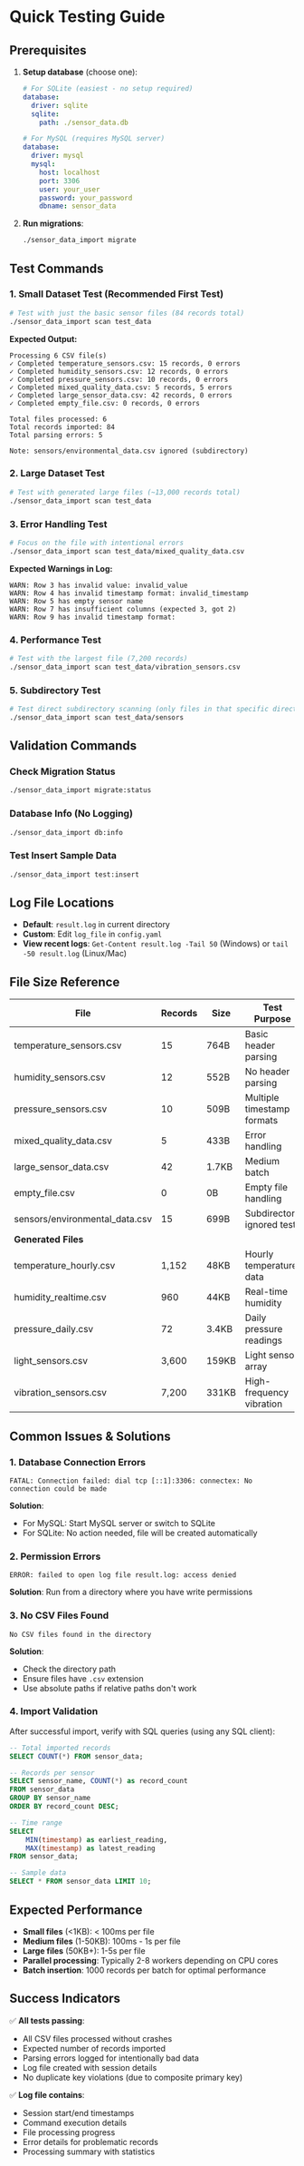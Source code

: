 # Quick Testing Guide

## Prerequisites

1. **Setup database** (choose one):
   ```yaml
   # For SQLite (easiest - no setup required)
   database:
     driver: sqlite
     sqlite:
       path: ./sensor_data.db
   
   # For MySQL (requires MySQL server)
   database:
     driver: mysql  
     mysql:
       host: localhost
       port: 3306
       user: your_user
       password: your_password
       dbname: sensor_data
   ```

2. **Run migrations**:
   ```bash
   ./sensor_data_import migrate
   ```

## Test Commands

### 1. Small Dataset Test (Recommended First Test)
```bash
# Test with just the basic sensor files (84 records total)
./sensor_data_import scan test_data
```

**Expected Output:**
```
Processing 6 CSV file(s)
✓ Completed temperature_sensors.csv: 15 records, 0 errors
✓ Completed humidity_sensors.csv: 12 records, 0 errors  
✓ Completed pressure_sensors.csv: 10 records, 0 errors
✓ Completed mixed_quality_data.csv: 5 records, 5 errors
✓ Completed large_sensor_data.csv: 42 records, 0 errors
✓ Completed empty_file.csv: 0 records, 0 errors

Total files processed: 6
Total records imported: 84
Total parsing errors: 5

Note: sensors/environmental_data.csv ignored (subdirectory)
```

### 2. Large Dataset Test
```bash  
# Test with generated large files (~13,000 records total)
./sensor_data_import scan test_data
```

### 3. Error Handling Test
```bash
# Focus on the file with intentional errors
./sensor_data_import scan test_data/mixed_quality_data.csv
```

**Expected Warnings in Log:**
```
WARN: Row 3 has invalid value: invalid_value
WARN: Row 4 has invalid timestamp format: invalid_timestamp
WARN: Row 5 has empty sensor name
WARN: Row 7 has insufficient columns (expected 3, got 2)
WARN: Row 9 has invalid timestamp format: 
```

### 4. Performance Test
```bash
# Test with the largest file (7,200 records)
./sensor_data_import scan test_data/vibration_sensors.csv
```

### 5. Subdirectory Test
```bash
# Test direct subdirectory scanning (only files in that specific directory)
./sensor_data_import scan test_data/sensors
```

## Validation Commands

### Check Migration Status
```bash
./sensor_data_import migrate:status
```

### Database Info (No Logging)
```bash
./sensor_data_import db:info
```

### Test Insert Sample Data
```bash
./sensor_data_import test:insert
```

## Log File Locations

- **Default**: `result.log` in current directory
- **Custom**: Edit `log_file` in `config.yaml`
- **View recent logs**: `Get-Content result.log -Tail 50` (Windows) or `tail -50 result.log` (Linux/Mac)

## File Size Reference

| File | Records | Size | Test Purpose |
|------|---------|------|--------------|
| temperature_sensors.csv | 15 | 764B | Basic header parsing |
| humidity_sensors.csv | 12 | 552B | No header parsing |
| pressure_sensors.csv | 10 | 509B | Multiple timestamp formats |
| mixed_quality_data.csv | 5 | 433B | Error handling |
| large_sensor_data.csv | 42 | 1.7KB | Medium batch |
| empty_file.csv | 0 | 0B | Empty file handling |
| sensors/environmental_data.csv | 15 | 699B | Subdirectory ignored test |
| **Generated Files** |
| temperature_hourly.csv | 1,152 | 48KB | Hourly temperature data |
| humidity_realtime.csv | 960 | 44KB | Real-time humidity |
| pressure_daily.csv | 72 | 3.4KB | Daily pressure readings |
| light_sensors.csv | 3,600 | 159KB | Light sensor array |
| vibration_sensors.csv | 7,200 | 331KB | High-frequency vibration |

## Common Issues & Solutions

### 1. Database Connection Errors
```
FATAL: Connection failed: dial tcp [::1]:3306: connectex: No connection could be made
```
**Solution**: 
- For MySQL: Start MySQL server or switch to SQLite
- For SQLite: No action needed, file will be created automatically

### 2. Permission Errors
```
ERROR: failed to open log file result.log: access denied
```
**Solution**: Run from a directory where you have write permissions

### 3. No CSV Files Found
```
No CSV files found in the directory
```
**Solution**: 
- Check the directory path
- Ensure files have `.csv` extension
- Use absolute paths if relative paths don't work

### 4. Import Validation

After successful import, verify with SQL queries (using any SQL client):

```sql
-- Total imported records
SELECT COUNT(*) FROM sensor_data;

-- Records per sensor  
SELECT sensor_name, COUNT(*) as record_count 
FROM sensor_data 
GROUP BY sensor_name 
ORDER BY record_count DESC;

-- Time range
SELECT 
    MIN(timestamp) as earliest_reading,
    MAX(timestamp) as latest_reading 
FROM sensor_data;

-- Sample data
SELECT * FROM sensor_data LIMIT 10;
```

## Expected Performance

- **Small files** (<1KB): < 100ms per file
- **Medium files** (1-50KB): 100ms - 1s per file  
- **Large files** (50KB+): 1-5s per file
- **Parallel processing**: Typically 2-8 workers depending on CPU cores
- **Batch insertion**: 1000 records per batch for optimal performance

## Success Indicators

✅ **All tests passing**:
- All CSV files processed without crashes
- Expected number of records imported
- Parsing errors logged for intentionally bad data
- Log file created with session details
- No duplicate key violations (due to composite primary key)

✅ **Log file contains**:
- Session start/end timestamps  
- Command execution details
- File processing progress
- Error details for problematic records
- Processing summary with statistics
